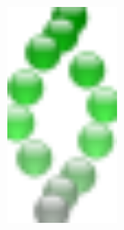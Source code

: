 <a href="https://www.eater.org"><img src="https://raw.githubusercontent.com/nycksw/nycksw/main/.../spheres.svg" width="50%" height="50%"></a>
